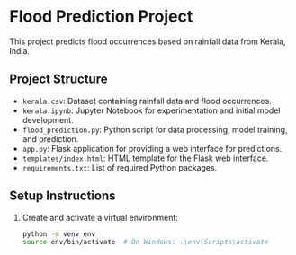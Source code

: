 # Flood Prediction Project

This project predicts flood occurrences based on rainfall data from Kerala, India.

## Project Structure

- `kerala.csv`: Dataset containing rainfall data and flood occurrences.
- `kerala.ipynb`: Jupyter Notebook for experimentation and initial model development.
- `flood_prediction.py`: Python script for data processing, model training, and prediction.
- `app.py`: Flask application for providing a web interface for predictions.
- `templates/index.html`: HTML template for the Flask web interface.
- `requirements.txt`: List of required Python packages.

## Setup Instructions

1. Create and activate a virtual environment:
   ```bash
   python -m venv env
   source env/bin/activate  # On Windows: .\env\Scripts\activate
